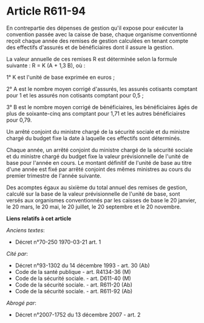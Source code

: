 # Article R611-94

En contrepartie des dépenses de gestion qu'il expose pour exécuter la convention passée avec la caisse de base, chaque
organisme conventionné reçoit chaque année des remises de gestion calculées en tenant compte des effectifs d'assurés et de
bénéficiaires dont il assure la gestion.

La valeur annuelle de ces remises R est déterminée selon la formule suivante : R = K (A + 1,3 B), où :

1° K est l'unité de base exprimée en euros ;

2° A est le nombre moyen corrigé d'assurés, les assurés cotisants comptant pour 1 et les assurés non cotisants comptant pour
0,5 ;

3° B est le nombre moyen corrigé de bénéficiaires, les bénéficiaires âgés de plus de soixante-cinq ans comptant pour 1,71 et
les autres bénéficiaires pour 0,79.

Un arrêté conjoint du ministre chargé de la sécurité sociale et du ministre chargé du budget fixe la date à laquelle ces
effectifs sont déterminés.

Chaque année, un arrêté conjoint du ministre chargé de la sécurité sociale et du ministre chargé du budget fixe la valeur
prévisionnelle de l'unité de base pour l'année en cours. Le montant définitif de l'unité de base au titre d'une année est
fixé par arrêté conjoint des mêmes ministres au cours du premier trimestre de l'année suivante.

Des acomptes égaux au sixième du total annuel des remises de gestion, calculé sur la base de la valeur prévisionnelle de
l'unité de base, sont versés aux organismes conventionnés par les caisses de base le 20 janvier, le 20 mars, le 20 mai, le 20
juillet, le 20 septembre et le 20 novembre.

**Liens relatifs à cet article**

_Anciens textes_:

  - Décret n°70-250 1970-03-21 art. 1

_Cité par_:

  - Décret n°93-1302 du 14 décembre 1993 - art. 30 (Ab)
  - Code de la santé publique - art. R4134-36 (M)
  - Code de la sécurité sociale. - art. D611-40 (M)
  - Code de la sécurité sociale. - art. R611-20 (Ab)
  - Code de la sécurité sociale. - art. R611-92 (Ab)

_Abrogé par_:

  - Décret n°2007-1752 du 13 décembre 2007 - art. 2
